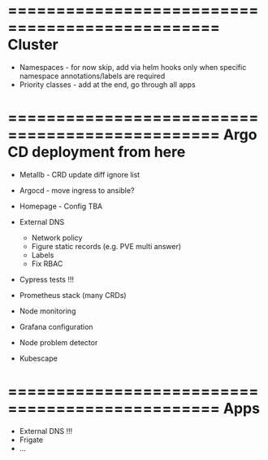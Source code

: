 ================================================
Cluster
================================================
- Namespaces - for now skip, add via helm hooks only when specific namespace annotations/labels are required
- Priority classes - add at the end, go through all apps

================================================
Argo CD deployment from here
================================================
- Metallb - CRD update diff ignore list
- Argocd - move ingress to ansible?
- Homepage - Config TBA
- External DNS
    - Network policy
    - Figure static records (e.g. PVE multi answer)
    - Labels
    - Fix RBAC


- Cypress tests !!!


- Prometheus stack (many CRDs)
- Node monitoring
- Grafana configuration
- Node problem detector
- Kubescape

================================================
Apps
================================================
- External DNS !!!
- Frigate
- ...